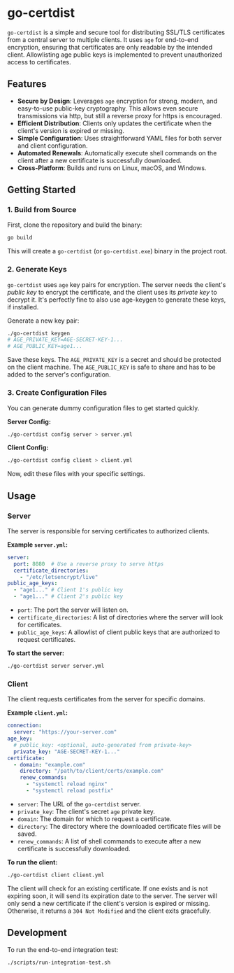 # go-certdist

`go-certdist` is a simple and secure tool for distributing SSL/TLS certificates from a central server to multiple clients. It uses `age` for end-to-end encryption, ensuring that certificates are only readable by the intended client.
Allowlisting age public keys is implemented to prevent unauthorized access to certificates.

## Features

- **Secure by Design**: Leverages `age` encryption for strong, modern, and easy-to-use public-key cryptography. This allows even secure transmissions via http, but still a reverse proxy for https is encouraged.
- **Efficient Distribution**: Clients only updates the certificate when the client's version is expired or missing.
- **Simple Configuration**: Uses straightforward YAML files for both server and client configuration.
- **Automated Renewals**: Automatically execute shell commands on the client after a new certificate is successfully downloaded.
- **Cross-Platform**: Builds and runs on Linux, macOS, and Windows.

## Getting Started

### 1. Build from Source

First, clone the repository and build the binary:

```bash
go build
```

This will create a `go-certdist` (or `go-certdist.exe`) binary in the project root.

### 2. Generate Keys

`go-certdist` uses `age` key pairs for encryption. The server needs the client's *public key* to encrypt the certificate, and the client uses its *private key* to decrypt it.
It's perfectly fine to also use age-keygen to generate these keys, if installed.

Generate a new key pair:

```bash
./go-certdist keygen
# AGE_PRIVATE_KEY=AGE-SECRET-KEY-1...
# AGE_PUBLIC_KEY=age1...
```

Save these keys. The `AGE_PRIVATE_KEY` is a secret and should be protected on the client machine. The `AGE_PUBLIC_KEY` is safe to share and has to be added to the server's configuration.

### 3. Create Configuration Files

You can generate dummy configuration files to get started quickly.

**Server Config:**

```bash
./go-certdist config server > server.yml
```

**Client Config:**

```bash
./go-certdist config client > client.yml
```

Now, edit these files with your specific settings.

## Usage

### Server

The server is responsible for serving certificates to authorized clients.

**Example `server.yml`:**

```yaml
server:
  port: 8080  # Use a reverse proxy to serve https
  certificate_directories:
    - "/etc/letsencrypt/live"
public_age_keys:
  - "age1..." # Client 1's public key
  - "age1..." # Client 2's public key
```

- `port`: The port the server will listen on.
- `certificate_directories`: A list of directories where the server will look for certificates.
- `public_age_keys`: A allowlist of client public keys that are authorized to request certificates.

**To start the server:**

```bash
./go-certdist server server.yml
```

### Client

The client requests certificates from the server for specific domains.

**Example `client.yml`:**

```yaml
connection:
  server: "https://your-server.com"
age_key:
  # public_key: <optional, auto-generated from private-key>
  private_key: "AGE-SECRET-KEY-1..."
certificate:
  - domain: "example.com"
    directory: "/path/to/client/certs/example.com"
    renew_commands:
      - "systemctl reload nginx"
      - "systemctl reload postfix"
```

- `server`: The URL of the `go-certdist` server.
- `private_key`: The client's secret `age` private key.
- `domain`: The domain for which to request a certificate.
- `directory`: The directory where the downloaded certificate files will be saved.
- `renew_commands`: A list of shell commands to execute after a new certificate is successfully downloaded.

**To run the client:**

```bash
./go-certdist client client.yml
```

The client will check for an existing certificate. If one exists and is not expiring soon, it will send its expiration date to the server. The server will only send a new certificate if the client's version is expired or missing. Otherwise, it returns a `304 Not Modified` and the client exits gracefully.

## Development

To run the end-to-end integration test:

```bash
./scripts/run-integration-test.sh
```

